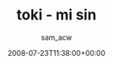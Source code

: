 ---
title: 'toki - mi sin'
posts: 7
hash: 't965'
author: 'sam_acw'
date: 2008-07-23T11:38:00+00:00
sources:
  - http://forums.tokipona.org/viewtopic.php%3Ft=965.html
---